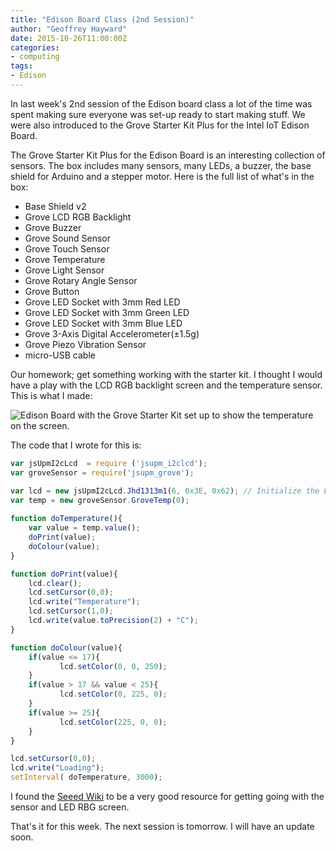 ```yaml
---
title: "Edison Board Class (2nd Session)"
author: "Geoffrey Hayward"
date: 2015-10-26T11:00:00Z
categories:
- computing
tags:
- Edison
---
```

In last week's 2nd session of the Edison board class a lot of the time was spent making sure everyone was set-up ready to start making stuff. We were also introduced to the Grove Starter Kit Plus for the Intel IoT Edison Board.

<!--more-->

The Grove Starter Kit Plus for the Edison Board is an interesting collection of sensors. The box includes many sensors, many LEDs, a buzzer, the base shield for Arduino and a stepper motor. Here is the full list of what's in the box:

* Base Shield v2
* Grove LCD RGB Backlight
* Grove Buzzer
* Grove Sound Sensor
* Grove Touch Sensor
* Grove Temperature
* Grove Light Sensor
* Grove Rotary Angle Sensor
* Grove Button
* Grove LED Socket with 3mm Red LED
* Grove LED Socket with 3mm Green LED
* Grove LED Socket with 3mm Blue LED
* Grove 3-Axis Digital Accelerometer(±1.5g)
* Grove Piezo Vibration Sensor
* micro-USB cable

Our homework; get something working with the starter kit. I thought I would have a play with the LCD RGB backlight screen and the temperature sensor. This is what I made:

<p><img src="../../../static.geoffhayward.eu/images/temperature.html" class="img-responsive" alt=" Edison Board with the Grove Starter Kit set up to show the temperature on the screen." />

The code that I wrote for this is:

```javascript
var jsUpmI2cLcd  = require ('jsupm_i2clcd');
var groveSensor = require('jsupm_grove');

var lcd = new jsUpmI2cLcd.Jhd1313m1(6, 0x3E, 0x62); // Initialize the LCD
var temp = new groveSensor.GroveTemp(0);
 
function doTemperature(){
    var value = temp.value();
    doPrint(value);
    doColour(value);
}

function doPrint(value){
    lcd.clear();
    lcd.setCursor(0,0); 
    lcd.write("Temperature");
    lcd.setCursor(1,0);
    lcd.write(value.toPrecision(2) + "C");
}

function doColour(value){
    if(value <= 17){
           lcd.setColor(0, 0, 250);    
    }
    if(value > 17 && value < 25){
           lcd.setColor(0, 225, 0);    
    }
    if(value >= 25){
           lcd.setColor(225, 0, 0);    
    }
}

lcd.setCursor(0,0); 
lcd.write("Loading");
setInterval( doTemperature, 3000);
```

I found the [Seeed Wiki](https://wiki.seeedstudio.com/) to be a very good resource for getting going with the sensor and LED RBG screen.</p>
<p>That's it for this week. The next session is tomorrow. I will have an update soon.</p>
